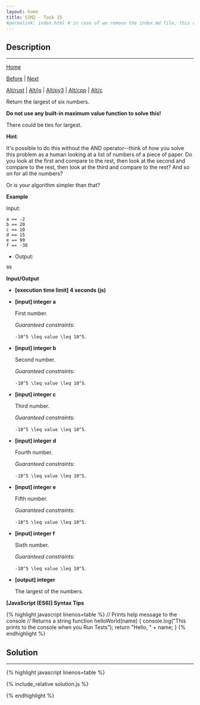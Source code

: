 ```yaml
---
layout: home
title: S1M2 - Task 15
#permalink: index.html # in case of we remove the index.md file, this doc will be the index page
---
```


<div class="row">
<div class="columnStmt" markdown="1">

## Description
------

[Home](../README.md)

[Before](../S1M2_Task_14/README.md) | [Next](../S1M2_Task_16/README.md)

[Alt/rust](./Alt_rust/README.md) | [Alt/js](./Alt_js/README.html) | [Alt/py3](./Alt_py3/README.md) | [Alt/cpp](./Alt_cpp/README.md) | [Alt/c](./Alt_c/README.md)

Return the largest of six numbers.

**Do not use any built-in maximum value function to solve this!**

There could be ties for largest.

**Hint**:

It's possible to do this without the AND operator--think of how you solve this problem as a human looking at a list of numbers of a piece of paper. Do you look at the first and compare to the rest, then look at the second and compare to the rest, then look at the third and compare to the rest? And so on for all the numbers?

Or is your algorithm simpler than that?

**Example**

Input:
```
a == -2
b == 20
c == 10
d == 15
e == 99
f == -30
```
-   Output:
```
99
```

**Input/Output**

* **[execution time limit] 4 seconds (js)**

* **[input] integer a**

    First number.

    *Guaranteed constraints:*

    <code type='math/tex'>-10^5 \leq value \leq 10^5</code>.

* **[input] integer b**

    Second number.

    *Guaranteed constraints:*

    <code type='math/tex'>-10^5 \leq value \leq 10^5</code>.

* **[input] integer c**

    Third number.

    *Guaranteed constraints:*

    <code type='math/tex'>-10^5 \leq value \leq 10^5</code>.

* **[input] integer d**

    Fourth number.

    *Guaranteed constraints:*

    <code type='math/tex'>-10^5 \leq value \leq 10^5</code>.

* **[input] integer e**

    Fifth number.

    *Guaranteed constraints:*

    <code type='math/tex'>-10^5 \leq value \leq 10^5</code>.

* **[input] integer f**

    Sixth number.

    *Guaranteed constraints:*

    <code type='math/tex'>-10^5 \leq value \leq 10^5</code>.

* **[output] integer**

    The largest of the numbers.

**[JavaScript (ES6)] Syntax Tips**

{% highlight javascript linenos=table %}
// Prints help message to the console
// Returns a string
function helloWorld(name) {
    console.log("This prints to the console when you Run Tests");
    return "Hello, " + name;
}
{% endhighlight %}

</div>
<div class="columnSol" markdown="1">

## Solution
------

{% highlight javascript linenos=table %}

{% include_relative solution.js %}

{% endhighlight %}

</div>
</div>